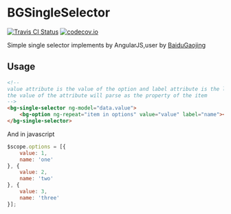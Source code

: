 # BGSingleSelector

[ ![Travis CI Status](https://travis-ci.org/GaojingComponent/BGSingleSelector.svg?branch=master)](https://travis-ci.org/GaojingComponent/BGSingleSelector)    [![codecov.io](https://codecov.io/github/GaojingComponent/BGSingleSelector/coverage.svg?branch=master)](https://codecov.io/github/GaojingComponent/BGSingleSelector?branch=master)

Simple single selector implements by AngularJS,user by [BaiduGaojing](http://gaojing.baidu.com)

## Usage
```html
<!--
value attribute is the value of the option and label attribute is the laleb to show when the option is selected,
the value of the attribute will parse as the property of the item
-->
<bg-single-selector ng-model="data.value">
    <bg-option ng-repeat="item in options" value="value" label="name"></bg-option>
</bg-single-selector>
```
And in javascript
```javascript
$scope.options = [{
    value: 1,
    name: 'one'
}, {
    value: 2,
    name: 'two'
}, {
    value: 3,
    name: 'three'
}];
```
